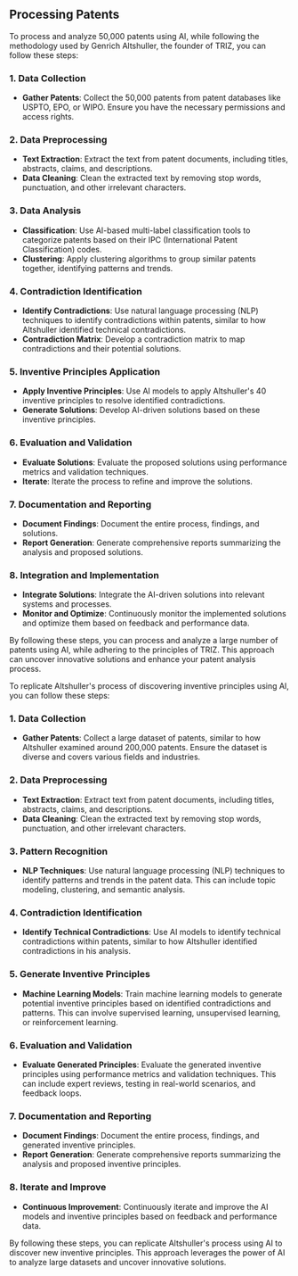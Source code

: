 ## Processing Patents

To process and analyze 50,000 patents using AI, while following the methodology used by Genrich Altshuller, the founder of TRIZ, you can follow these steps:

### 1. **Data Collection**
   - **Gather Patents**: Collect the 50,000 patents from patent databases like USPTO, EPO, or WIPO. Ensure you have the necessary permissions and access rights.

### 2. **Data Preprocessing**
   - **Text Extraction**: Extract the text from patent documents, including titles, abstracts, claims, and descriptions.
   - **Data Cleaning**: Clean the extracted text by removing stop words, punctuation, and other irrelevant characters.

### 3. **Data Analysis**
   - **Classification**: Use AI-based multi-label classification tools to categorize patents based on their IPC (International Patent Classification) codes.
   - **Clustering**: Apply clustering algorithms to group similar patents together, identifying patterns and trends.

### 4. **Contradiction Identification**
   - **Identify Contradictions**: Use natural language processing (NLP) techniques to identify contradictions within patents, similar to how Altshuller identified technical contradictions.
   - **Contradiction Matrix**: Develop a contradiction matrix to map contradictions and their potential solutions.

### 5. **Inventive Principles Application**
   - **Apply Inventive Principles**: Use AI models to apply Altshuller's 40 inventive principles to resolve identified contradictions.
   - **Generate Solutions**: Develop AI-driven solutions based on these inventive principles.

### 6. **Evaluation and Validation**
   - **Evaluate Solutions**: Evaluate the proposed solutions using performance metrics and validation techniques.
   - **Iterate**: Iterate the process to refine and improve the solutions.

### 7. **Documentation and Reporting**
   - **Document Findings**: Document the entire process, findings, and solutions.
   - **Report Generation**: Generate comprehensive reports summarizing the analysis and proposed solutions.

### 8. **Integration and Implementation**
   - **Integrate Solutions**: Integrate the AI-driven solutions into relevant systems and processes.
   - **Monitor and Optimize**: Continuously monitor the implemented solutions and optimize them based on feedback and performance data.

By following these steps, you can process and analyze a large number of patents using AI, while adhering to the principles of TRIZ. This approach can uncover innovative solutions and enhance your patent analysis process.

To replicate Altshuller's process of discovering inventive principles using AI, you can follow these steps:

### 1. **Data Collection**
   - **Gather Patents**: Collect a large dataset of patents, similar to how Altshuller examined around 200,000 patents. Ensure the dataset is diverse and covers various fields and industries.

### 2. **Data Preprocessing**
   - **Text Extraction**: Extract text from patent documents, including titles, abstracts, claims, and descriptions.
   - **Data Cleaning**: Clean the extracted text by removing stop words, punctuation, and other irrelevant characters.

### 3. **Pattern Recognition**
   - **NLP Techniques**: Use natural language processing (NLP) techniques to identify patterns and trends in the patent data. This can include topic modeling, clustering, and semantic analysis.

### 4. **Contradiction Identification**
   - **Identify Technical Contradictions**: Use AI models to identify technical contradictions within patents, similar to how Altshuller identified contradictions in his analysis.

### 5. **Generate Inventive Principles**
   - **Machine Learning Models**: Train machine learning models to generate potential inventive principles based on identified contradictions and patterns. This can involve supervised learning, unsupervised learning, or reinforcement learning.

### 6. **Evaluation and Validation**
   - **Evaluate Generated Principles**: Evaluate the generated inventive principles using performance metrics and validation techniques. This can include expert reviews, testing in real-world scenarios, and feedback loops.

### 7. **Documentation and Reporting**
   - **Document Findings**: Document the entire process, findings, and generated inventive principles.
   - **Report Generation**: Generate comprehensive reports summarizing the analysis and proposed inventive principles.

### 8. **Iterate and Improve**
   - **Continuous Improvement**: Continuously iterate and improve the AI models and inventive principles based on feedback and performance data.

By following these steps, you can replicate Altshuller's process using AI to discover new inventive principles. This approach leverages the power of AI to analyze large datasets and uncover innovative solutions.
